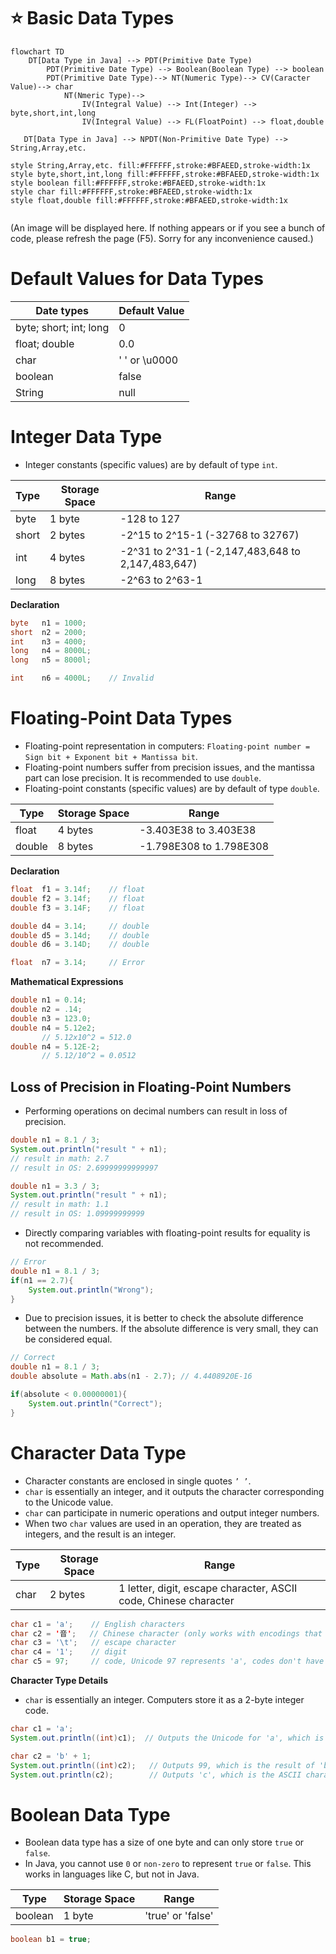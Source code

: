 # ⭐ Basic Data Types

```mermaid
flowchart TD
    DT[Data Type in Java] --> PDT(Primitive Date Type)
    	PDT(Primitive Date Type) --> Boolean(Boolean Type) --> boolean
    	PDT(Primitive Date Type)--> NT(Numeric Type)--> CV(Caracter Value)--> char
    		NT(Nmeric Type)--> 
    			IV(Integral Value) --> Int(Integer) --> byte,short,int,long
    			IV(Integral Value) --> FL(FloatPoint) --> float,double
    	
   DT[Data Type in Java] --> NPDT(Non-Primitive Date Type) --> String,Array,etc.
   
style String,Array,etc. fill:#FFFFFF,stroke:#BFAEED,stroke-width:1x
style byte,short,int,long fill:#FFFFFF,stroke:#BFAEED,stroke-width:1x
style boolean fill:#FFFFFF,stroke:#BFAEED,stroke-width:1x
style char fill:#FFFFFF,stroke:#BFAEED,stroke-width:1x
style float,double fill:#FFFFFF,stroke:#BFAEED,stroke-width:1x
    
```

(An image will be displayed here. If nothing appears or if you see a bunch of code, please refresh the page (F5). Sorry for any inconvenience caused.)

# Default Values for Data Types

| Date types | Default Value |
| --- | --- |
| byte; short; int; long | 0 |
| float; double | 0.0 |
| char | ' ' or \u0000 |
| boolean | false |
| String | null |



# Integer Data Type

- Integer constants (specific values) are by default of type `int`.

| Type | Storage Space | Range |
| --- | --- | --- |
| byte | 1 byte | -128 to 127 |
| short | 2 bytes | -2^15 to 2^15-1 (-32768 to 32767) |
| int | 4 bytes | -2^31 to 2^31-1 (-2,147,483,648 to 2,147,483,647) |
| long | 8 bytes | -2^63 to 2^63-1 |

**Declaration**

```java
byte   n1 = 1000;
short  n2 = 2000;
int    n3 = 4000;
long   n4 = 8000L;
long   n5 = 8000l;

int    n6 = 4000L;    // Invalid
```


# Floating-Point Data Types

- Floating-point representation in computers: `Floating-point number = Sign bit + Exponent bit + Mantissa bit`.
- Floating-point numbers suffer from precision issues, and the mantissa part can lose precision. It is recommended to use `double`.
- Floating-point constants (specific values) are by default of type `double`.

| Type | Storage Space | Range |
| --- | --- | --- |
| float  | 4 bytes | -3.403E38 to 3.403E38 |
| double  | 8 bytes | -1.798E308 to 1.798E308 |

**Declaration**

```java
float  f1 = 3.14f;    // float
double f2 = 3.14f;    // float
double f3 = 3.14F;    // float

double d4 = 3.14;     // double
double d5 = 3.14d;    // double
double d6 = 3.14D;    // double

float  n7 = 3.14;     // Error
```

**Mathematical Expressions**

```java
double n1 = 0.14;
double n2 = .14;
double n3 = 123.0;
double n4 = 5.12e2;  
       // 5.12x10^2 = 512.0
double n4 = 5.12E-2;  
       // 5.12/10^2 = 0.0512
```

## **Loss of Precision in Floating-Point Numbers**

- Performing operations on decimal numbers can result in loss of precision.

```java
double n1 = 8.1 / 3;  
System.out.println("result " + n1);
// result in math: 2.7
// result in OS: 2.69999999999997
```

```java
double n1 = 3.3 / 3;  
System.out.println("result " + n1);
// result in math: 1.1
// result in OS: 1.09999999999
```

- Directly comparing variables with floating-point results for equality is not recommended.

```java
// Error
double n1 = 8.1 / 3;
if(n1 == 2.7){ 
    System.out.println("Wrong");
}
```

- Due to precision issues, it is better to check the absolute difference between the numbers. If the absolute difference is very small, they can be considered equal.

```java
// Correct
double n1 = 8.1 / 3;
double absolute = Math.abs(n1 - 2.7); // 4.4408920E-16

if(absolute < 0.00000001){ 
    System.out.println("Correct");
}
```



# Character Data Type

- Character constants are enclosed in single quotes `’ ’`.
- `char` is essentially an integer, and it outputs the character corresponding to the Unicode value.
- `char` can participate in numeric operations and output integer numbers.
- When two `char` values are used in an operation, they are treated as integers, and the result is an integer.

| Type | Storage Space | Range |
| --- | --- | --- |
| char | 2 bytes | 1 letter, digit, escape character, ASCII code, Chinese character |

```java
char c1 = 'a';    // English characters
char c2 = '音';   // Chinese character (only works with encodings that include Chinese characters)
char c3 = '\t';   // escape character 
char c4 = '1';    // digit
char c5 = 97;     // code, Unicode 97 represents 'a', codes don't have single quotes ''
```

**Character Type Details**

- `char` is essentially an integer. Computers store it as a 2-byte integer code.

```java
char c1 = 'a';
System.out.println((int)c1);  // Outputs the Unicode for 'a', which is 97

char c2 = 'b' + 1;
System.out.println((int)c2);   // Outputs 99, which is the result of 'b' (98) + 1
System.out.println(c2);        // Outputs 'c', which is the ASCII character corresponding to 99
```

# Boolean Data Type

- Boolean data type has a size of one byte and can only store `true` or `false`.
- In Java, you cannot use `0` or `non-zero` to represent `true` or `false`. This works in languages like C, but not in Java.

| Type | Storage Space | Range |
| --- | --- | --- |
| boolean | 1 byte | 'true' or 'false' |

```java
boolean b1 = true;
```